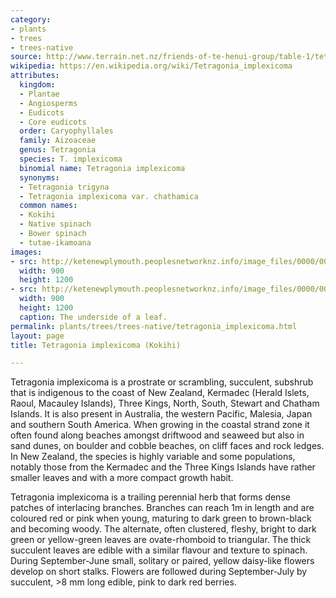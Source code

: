 ```yaml
---
category:
- plants
- trees
- trees-native
source: http://www.terrain.net.nz/friends-of-te-henui-group/table-1/tetragonia-implexicoma-kokihi.html
wikipedia: https://en.wikipedia.org/wiki/Tetragonia_implexicoma
attributes:
  kingdom:
  - Plantae
  - Angiosperms
  - Eudicots
  - Core eudicots
  order: Caryophyllales
  family: Aizoaceae
  genus: Tetragonia
  species: T. implexicoma
  binomial name: Tetragonia implexicoma
  synonyms:
  - Tetragonia trigyna
  - Tetragonia implexicoma var. chathamica
  common names:
  - Kokihi
  - Native spinach
  - Bower spinach
  - tutae-ikamoana
images:
- src: http://ketenewplymouth.peoplesnetworknz.info/image_files/0000/0012/2628/1-Tetragonia_implexicoma_2.jpg
  width: 900
  height: 1200
- src: http://ketenewplymouth.peoplesnetworknz.info/image_files/0000/0012/2633/1-Tetragonia_implexicoma.jpg
  width: 900
  height: 1200
  caption: The underside of a leaf.
permalink: plants/trees/trees-native/tetragonia_implexicoma.html
layout: page
title: Tetragonia implexicoma (Kokihi)

---
```

Tetragonia implexicoma is a prostrate or scrambling, succulent, subshrub that is indigenous to the coast of New Zealand, Kermadec (Herald Islets, Raoul, Macauley Islands), Three Kings, North, South, Stewart and Chatham Islands. It is also present in Australia, the western Pacific, Malesia, Japan and southern South America. When growing in the coastal strand zone it often found along beaches amongst driftwood and seaweed but also in sand dunes, on boulder and cobble beaches, on cliff faces and rock ledges. In New Zealand, the species is highly variable and some populations, notably those from the Kermadec and the Three Kings Islands have rather smaller leaves and with a more compact growth habit.

Tetragonia implexicoma is a trailing perennial herb that forms dense patches of interlacing branches. Branches can reach 1m in length and are coloured red or pink when young, maturing to dark green to brown-black and becoming woody. 
The alternate, often clustered, fleshy, bright to dark green or yellow-green leaves are ovate-rhomboid to triangular. The thick succulent leaves are edible with a similar flavour and texture to spinach.
During September-June small, solitary or paired, yellow daisy-like flowers develop on short stalks. Flowers are followed during September-July by succulent, >8 mm long edible, pink to dark red berries.
